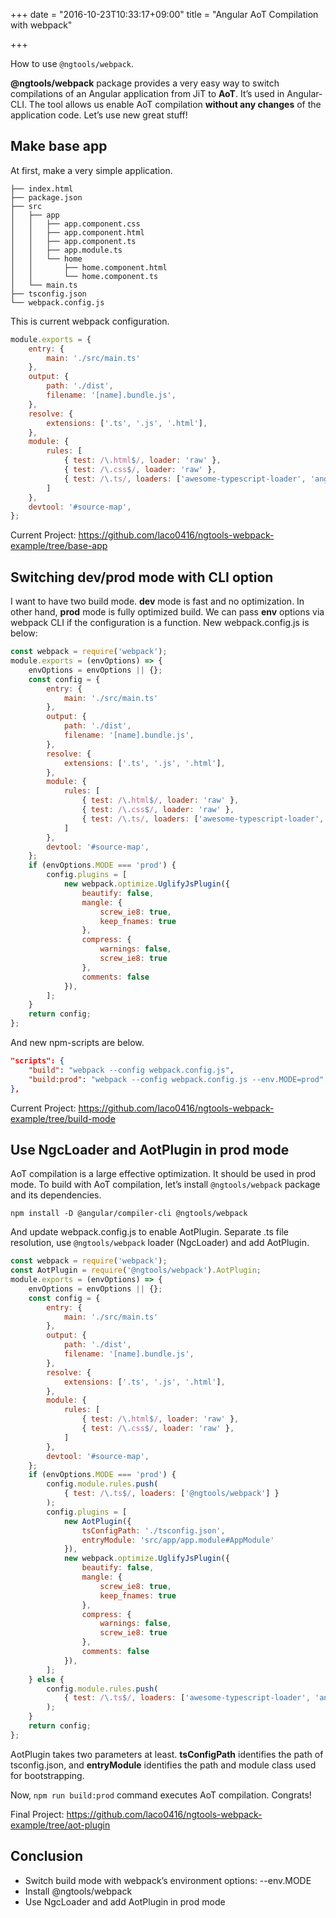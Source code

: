 +++
date = "2016-10-23T10:33:17+09:00"
title = "Angular AoT Compilation with webpack"

+++

How to use `@ngtools/webpack`.

<!--more-->

**@ngtools/webpack** package provides a very easy way to switch compilations of an Angular application from JiT to **AoT**. 
It’s used in Angular-CLI. The tool allows us enable AoT compilation **without any changes** of the application code. 
Let’s use new great stuff!

## Make base app
At first, make a very simple application.

```
├── index.html
├── package.json
├── src
│   ├── app
│   │   ├── app.component.css
│   │   ├── app.component.html
│   │   ├── app.component.ts
│   │   ├── app.module.ts
│   │   └── home
│   │       ├── home.component.html
│   │       └── home.component.ts
│   └── main.ts
├── tsconfig.json
└── webpack.config.js
```

This is current webpack configuration.

```js
module.exports = {
    entry: {
        main: './src/main.ts'
    },
    output: {
        path: './dist',
        filename: '[name].bundle.js',
    },
    resolve: {
        extensions: ['.ts', '.js', '.html'],
    },
    module: {
        rules: [
            { test: /\.html$/, loader: 'raw' },
            { test: /\.css$/, loader: 'raw' },
            { test: /\.ts/, loaders: ['awesome-typescript-loader', 'angular2-template-loader'] }
        ]
    },
    devtool: '#source-map',
};
```

Current Project: https://github.com/laco0416/ngtools-webpack-example/tree/base-app

## Switching dev/prod mode with CLI option
I want to have two build mode. **dev** mode is fast and no optimization. In other hand, **prod** mode is fully optimized build.
We can pass **env** options via webpack CLI if the configuration is a function. New webpack.config.js is below:

```js
const webpack = require('webpack');
module.exports = (envOptions) => {
    envOptions = envOptions || {};
    const config = {
        entry: {
            main: './src/main.ts'
        },
        output: {
            path: './dist',
            filename: '[name].bundle.js',
        },
        resolve: {
            extensions: ['.ts', '.js', '.html'],
        },
        module: {
            rules: [
                { test: /\.html$/, loader: 'raw' },
                { test: /\.css$/, loader: 'raw' },
                { test: /\.ts/, loaders: ['awesome-typescript-loader', 'angular2-template-loader'] }
            ]
        },
        devtool: '#source-map',
    };
    if (envOptions.MODE === 'prod') {
        config.plugins = [
            new webpack.optimize.UglifyJsPlugin({
                beautify: false,
                mangle: {
                    screw_ie8: true,
                    keep_fnames: true
                },
                compress: {
                    warnings: false,
                    screw_ie8: true
                },
                comments: false
            }),
        ];
    }
    return config;
};
```

And new npm-scripts are below.

```json
"scripts": {
    "build": "webpack --config webpack.config.js",
    "build:prod": "webpack --config webpack.config.js --env.MODE=prod"
},
```

Current Project: https://github.com/laco0416/ngtools-webpack-example/tree/build-mode

## Use NgcLoader and AotPlugin in prod mode
AoT compilation is a large effective optimization. It should be used in prod mode.
To build with AoT compilation, let’s install `@ngtools/webpack` package and its dependencies.

```
npm install -D @angular/compiler-cli @ngtools/webpack
```

And update webpack.config.js to enable AotPlugin. 
Separate .ts file resolution, use `@ngtools/webpack` loader (NgcLoader) and add AotPlugin.

```js
const webpack = require('webpack');
const AotPlugin = require('@ngtools/webpack').AotPlugin;
module.exports = (envOptions) => {
    envOptions = envOptions || {};
    const config = {
        entry: {
            main: './src/main.ts'
        },
        output: {
            path: './dist',
            filename: '[name].bundle.js',
        },
        resolve: {
            extensions: ['.ts', '.js', '.html'],
        },
        module: {
            rules: [
                { test: /\.html$/, loader: 'raw' },
                { test: /\.css$/, loader: 'raw' },
            ]
        },
        devtool: '#source-map',
    };
    if (envOptions.MODE === 'prod') {
        config.module.rules.push(
            { test: /\.ts$/, loaders: ['@ngtools/webpack'] }
        );
        config.plugins = [
            new AotPlugin({
                tsConfigPath: './tsconfig.json',
                entryModule: 'src/app/app.module#AppModule'
            }),
            new webpack.optimize.UglifyJsPlugin({
                beautify: false,
                mangle: {
                    screw_ie8: true,
                    keep_fnames: true
                },
                compress: {
                    warnings: false,
                    screw_ie8: true
                },
                comments: false
            }),
        ];
    } else {
        config.module.rules.push(
            { test: /\.ts$/, loaders: ['awesome-typescript-loader', 'angular2-template-loader'] }
        );
    }
    return config;
};
```

AotPlugin takes two parameters at least. 
**tsConfigPath** identifies the path of tsconfig.json, and **entryModule** identifies the path and module class used for bootstrapping.

Now, `npm run build:prod` command executes AoT compilation. Congrats!

Final Project: https://github.com/laco0416/ngtools-webpack-example/tree/aot-plugin

## Conclusion
- Switch build mode with webpack’s environment options: --env.MODE
- Install @ngtools/webpack
- Use NgcLoader and add AotPlugin in prod mode